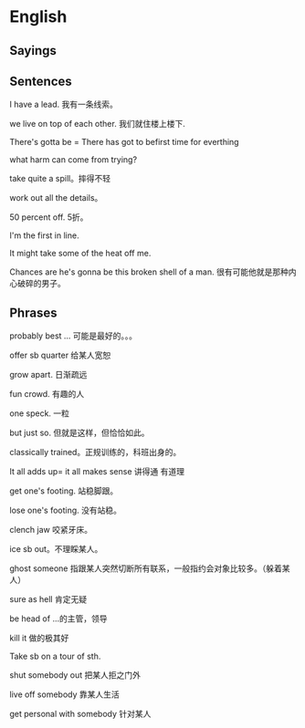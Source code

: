 # English

## Sayings

## Sentences

I have a lead. 我有一条线索。

we live on top of each other. 我们就住楼上楼下.

There's gotta be = There has got to befirst time for everthing

what harm can come from trying?

take quite a spill。摔得不轻

work out all the details。

50 percent off. 5折。

I'm the first in line.

It might take some of the heat off me.

Chances are he's gonna be this broken shell of a man. 很有可能他就是那种内心破碎的男子。

## Phrases

probably best ... 可能是最好的。。。

offer sb quarter 给某人宽恕

grow apart. 日渐疏远

fun crowd. 有趣的人

one speck. 一粒

but just so. 但就是这样，但恰恰如此。

classically trained。正规训练的，科班出身的。

It all adds up= it all makes sense 讲得通 有道理

get one's footing. 站稳脚跟。

lose one's footing. 没有站稳。

clench jaw 咬紧牙床。

ice sb out。不理睬某人。

ghost someone 指跟某人突然切断所有联系，一般指约会对象比较多。（躲着某人）

sure as hell 肯定无疑

be head of ...的主管，领导

kill it 做的极其好

Take sb on a tour of sth.

shut somebody out 把某人拒之门外

live off somebody 靠某人生活

get personal with somebody 针对某人